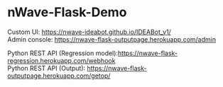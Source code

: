 # nWave-Flask-Demo

Custom UI: https://nwave-ideabot.github.io/IDEABot_v1/<br>
Admin console: https://nwave-flask-outputpage.herokuapp.com/admin

Python REST API (Regression model):https://nwave-flask-regression.herokuapp.com/webhook <br>
Python REST API (Output): https://nwave-flask-outputpage.herokuapp.com/getop/<sessionid>

